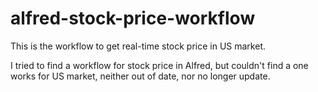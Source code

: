 # alfred-stock-price-workflow
This is the workflow to get real-time stock price in US market.

I tried to find a workflow for stock price in Alfred, but couldn't find a one works for US market, neither out of date, nor no longer update.
